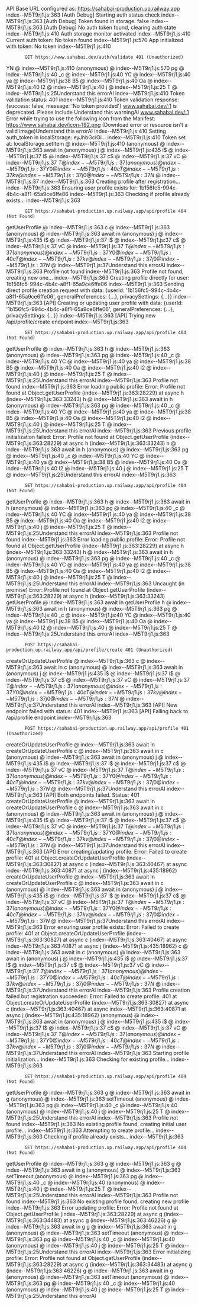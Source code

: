 API Base URL configured as: https://sahabai-production.up.railway.app
index--M5T9rj1.js:363 [Auth Debug] Starting auth status check
index--M5T9rj1.js:363 [Auth Debug] Token found in storage: false
index--M5T9rj1.js:363 [Auth Debug] No auth token found, clearing auth state
index--M5T9rj1.js:410 Auth storage monitor activated
index--M5T9rj1.js:410 Current auth token: No token found
index--M5T9rj1.js:570 App initialized with token: No token
index--M5T9rj1.js:410 
            
            
           GET https://www.sahabai.dev/auth/validate 401 (Unauthorized)
YN @ index--M5T9rj1.js:410
(anonymous) @ index--M5T9rj1.js:570
pg @ index--M5T9rj1.js:40
_c @ index--M5T9rj1.js:40
YC @ index--M5T9rj1.js:40
ya @ index--M5T9rj1.js:38
B5 @ index--M5T9rj1.js:40
Oa @ index--M5T9rj1.js:40
I2 @ index--M5T9rj1.js:40
j @ index--M5T9rj1.js:25
T @ index--M5T9rj1.js:25Understand this errorAI
index--M5T9rj1.js:410 Token validation status: 401 
index--M5T9rj1.js:410 Token validation response: {success: false, message: 'No token provided'}
www.sahabai.dev/:1 <meta name="apple-mobile-web-app-capable" content="yes"> is deprecated. Please include <meta name="mobile-web-app-capable" content="yes">Understand this warningAI
www.sahabai.dev/:1 Error while trying to use the following icon from the Manifest: https://www.sahabai.dev/icon-192.png (Download error or resource isn't a valid image)Understand this errorAI
index--M5T9rj1.js:410 Setting auth_token in localStorage: eyJhbGciOi...
index--M5T9rj1.js:410 Token set at:
localStorage.setItem @ index--M5T9rj1.js:410
(anonymous) @ index--M5T9rj1.js:363
await in (anonymous)
j @ index--M5T9rj1.js:435
i$ @ index--M5T9rj1.js:37
l$ @ index--M5T9rj1.js:37
c$ @ index--M5T9rj1.js:37
vC @ index--M5T9rj1.js:37
$T @ index--M5T9rj1.js:37
(anonymous) @ index--M5T9rj1.js:37
Y0 @ index--M5T9rj1.js:40
cT @ index--M5T9rj1.js:37
kv @ index--M5T9rj1.js:37
j0 @ index--M5T9rj1.js:37
N$ @ index--M5T9rj1.js:37
index--M5T9rj1.js:363 Creating profile after registration...
index--M5T9rj1.js:363 Ensuring user profile exists for: 1b156fc5-994c-4b4c-a8f1-65a9ce6ffe06
index--M5T9rj1.js:363 Checking if profile already exists...
index--M5T9rj1.js:363 
            
            
           GET https://sahabai-production.up.railway.app/api/profile 404 (Not Found)
getUserProfile @ index--M5T9rj1.js:363
c @ index--M5T9rj1.js:363
(anonymous) @ index--M5T9rj1.js:363
await in (anonymous)
j @ index--M5T9rj1.js:435
i$ @ index--M5T9rj1.js:37
l$ @ index--M5T9rj1.js:37
c$ @ index--M5T9rj1.js:37
vC @ index--M5T9rj1.js:37
$T @ index--M5T9rj1.js:37
(anonymous) @ index--M5T9rj1.js:37
Y0 @ index--M5T9rj1.js:40
cT @ index--M5T9rj1.js:37
kv @ index--M5T9rj1.js:37
j0 @ index--M5T9rj1.js:37
N$ @ index--M5T9rj1.js:37Understand this errorAI
index--M5T9rj1.js:363 Profile not found
index--M5T9rj1.js:363 Profile not found, creating new one...
index--M5T9rj1.js:363 Creating profile directly for user: 1b156fc5-994c-4b4c-a8f1-65a9ce6ffe06
index--M5T9rj1.js:363 Sending direct profile creation request with data: {userId: '1b156fc5-994c-4b4c-a8f1-65a9ce6ffe06', generalPreferences: {…}, privacySettings: {…}}
index--M5T9rj1.js:363 [API] Creating or updating user profile with data: {userId: '1b156fc5-994c-4b4c-a8f1-65a9ce6ffe06', generalPreferences: {…}, privacySettings: {…}}
index--M5T9rj1.js:363 [API] Trying new /api/profile/create endpoint
index--M5T9rj1.js:363 
            
            
           GET https://sahabai-production.up.railway.app/api/profile 404 (Not Found)
getUserProfile @ index--M5T9rj1.js:363
h @ index--M5T9rj1.js:363
(anonymous) @ index--M5T9rj1.js:363
pg @ index--M5T9rj1.js:40
_c @ index--M5T9rj1.js:40
YC @ index--M5T9rj1.js:40
ya @ index--M5T9rj1.js:38
B5 @ index--M5T9rj1.js:40
Oa @ index--M5T9rj1.js:40
I2 @ index--M5T9rj1.js:40
j @ index--M5T9rj1.js:25
T @ index--M5T9rj1.js:25Understand this errorAI
index--M5T9rj1.js:363 Profile not found
index--M5T9rj1.js:363 Error loading public profile: Error: Profile not found
    at Object.getUserProfile (index--M5T9rj1.js:363:28229)
    at async h (index--M5T9rj1.js:363:33243)
h @ index--M5T9rj1.js:363
await in h
(anonymous) @ index--M5T9rj1.js:363
pg @ index--M5T9rj1.js:40
_c @ index--M5T9rj1.js:40
YC @ index--M5T9rj1.js:40
ya @ index--M5T9rj1.js:38
B5 @ index--M5T9rj1.js:40
Oa @ index--M5T9rj1.js:40
I2 @ index--M5T9rj1.js:40
j @ index--M5T9rj1.js:25
T @ index--M5T9rj1.js:25Understand this errorAI
index--M5T9rj1.js:363 Previous profile initialization failed: Error: Profile not found
    at Object.getUserProfile (index--M5T9rj1.js:363:28229)
    at async h (index--M5T9rj1.js:363:33243)
h @ index--M5T9rj1.js:363
await in h
(anonymous) @ index--M5T9rj1.js:363
pg @ index--M5T9rj1.js:40
_c @ index--M5T9rj1.js:40
YC @ index--M5T9rj1.js:40
ya @ index--M5T9rj1.js:38
B5 @ index--M5T9rj1.js:40
Oa @ index--M5T9rj1.js:40
I2 @ index--M5T9rj1.js:40
j @ index--M5T9rj1.js:25
T @ index--M5T9rj1.js:25Understand this errorAI
index--M5T9rj1.js:363 
            
            
           GET https://sahabai-production.up.railway.app/api/profile 404 (Not Found)
getUserProfile @ index--M5T9rj1.js:363
h @ index--M5T9rj1.js:363
await in h
(anonymous) @ index--M5T9rj1.js:363
pg @ index--M5T9rj1.js:40
_c @ index--M5T9rj1.js:40
YC @ index--M5T9rj1.js:40
ya @ index--M5T9rj1.js:38
B5 @ index--M5T9rj1.js:40
Oa @ index--M5T9rj1.js:40
I2 @ index--M5T9rj1.js:40
j @ index--M5T9rj1.js:25
T @ index--M5T9rj1.js:25Understand this errorAI
index--M5T9rj1.js:363 Profile not found
index--M5T9rj1.js:363 Error loading public profile: Error: Profile not found
    at Object.getUserProfile (index--M5T9rj1.js:363:28229)
    at async h (index--M5T9rj1.js:363:33243)
h @ index--M5T9rj1.js:363
await in h
(anonymous) @ index--M5T9rj1.js:363
pg @ index--M5T9rj1.js:40
_c @ index--M5T9rj1.js:40
YC @ index--M5T9rj1.js:40
ya @ index--M5T9rj1.js:38
B5 @ index--M5T9rj1.js:40
Oa @ index--M5T9rj1.js:40
I2 @ index--M5T9rj1.js:40
j @ index--M5T9rj1.js:25
T @ index--M5T9rj1.js:25Understand this errorAI
index--M5T9rj1.js:363 Uncaught (in promise) Error: Profile not found
    at Object.getUserProfile (index--M5T9rj1.js:363:28229)
    at async h (index--M5T9rj1.js:363:33243)
getUserProfile @ index--M5T9rj1.js:363
await in getUserProfile
h @ index--M5T9rj1.js:363
await in h
(anonymous) @ index--M5T9rj1.js:363
pg @ index--M5T9rj1.js:40
_c @ index--M5T9rj1.js:40
YC @ index--M5T9rj1.js:40
ya @ index--M5T9rj1.js:38
B5 @ index--M5T9rj1.js:40
Oa @ index--M5T9rj1.js:40
I2 @ index--M5T9rj1.js:40
j @ index--M5T9rj1.js:25
T @ index--M5T9rj1.js:25Understand this errorAI
index--M5T9rj1.js:363 
            
            
           POST https://sahabai-production.up.railway.app/api/profile/create 401 (Unauthorized)
createOrUpdateUserProfile @ index--M5T9rj1.js:363
c @ index--M5T9rj1.js:363
await in c
(anonymous) @ index--M5T9rj1.js:363
await in (anonymous)
j @ index--M5T9rj1.js:435
i$ @ index--M5T9rj1.js:37
l$ @ index--M5T9rj1.js:37
c$ @ index--M5T9rj1.js:37
vC @ index--M5T9rj1.js:37
$T @ index--M5T9rj1.js:37
(anonymous) @ index--M5T9rj1.js:37
Y0 @ index--M5T9rj1.js:40
cT @ index--M5T9rj1.js:37
kv @ index--M5T9rj1.js:37
j0 @ index--M5T9rj1.js:37
N$ @ index--M5T9rj1.js:37Understand this errorAI
index--M5T9rj1.js:363 [API] New endpoint failed with status: 401
index--M5T9rj1.js:363 [API] Falling back to /api/profile endpoint
index--M5T9rj1.js:363 
            
            
           POST https://sahabai-production.up.railway.app/api/profile 401 (Unauthorized)
createOrUpdateUserProfile @ index--M5T9rj1.js:363
await in createOrUpdateUserProfile
c @ index--M5T9rj1.js:363
await in c
(anonymous) @ index--M5T9rj1.js:363
await in (anonymous)
j @ index--M5T9rj1.js:435
i$ @ index--M5T9rj1.js:37
l$ @ index--M5T9rj1.js:37
c$ @ index--M5T9rj1.js:37
vC @ index--M5T9rj1.js:37
$T @ index--M5T9rj1.js:37
(anonymous) @ index--M5T9rj1.js:37
Y0 @ index--M5T9rj1.js:40
cT @ index--M5T9rj1.js:37
kv @ index--M5T9rj1.js:37
j0 @ index--M5T9rj1.js:37
N$ @ index--M5T9rj1.js:37Understand this errorAI
index--M5T9rj1.js:363 [API] Both endpoints failed. Status: 401
createOrUpdateUserProfile @ index--M5T9rj1.js:363
await in createOrUpdateUserProfile
c @ index--M5T9rj1.js:363
await in c
(anonymous) @ index--M5T9rj1.js:363
await in (anonymous)
j @ index--M5T9rj1.js:435
i$ @ index--M5T9rj1.js:37
l$ @ index--M5T9rj1.js:37
c$ @ index--M5T9rj1.js:37
vC @ index--M5T9rj1.js:37
$T @ index--M5T9rj1.js:37
(anonymous) @ index--M5T9rj1.js:37
Y0 @ index--M5T9rj1.js:40
cT @ index--M5T9rj1.js:37
kv @ index--M5T9rj1.js:37
j0 @ index--M5T9rj1.js:37
N$ @ index--M5T9rj1.js:37Understand this errorAI
index--M5T9rj1.js:363 [API] Error creating/updating profile: Error: Failed to create profile: 401
    at Object.createOrUpdateUserProfile (index--M5T9rj1.js:363:30827)
    at async c (index--M5T9rj1.js:363:40467)
    at async index--M5T9rj1.js:363:40871
    at async j (index--M5T9rj1.js:435:18962)
createOrUpdateUserProfile @ index--M5T9rj1.js:363
await in createOrUpdateUserProfile
c @ index--M5T9rj1.js:363
await in c
(anonymous) @ index--M5T9rj1.js:363
await in (anonymous)
j @ index--M5T9rj1.js:435
i$ @ index--M5T9rj1.js:37
l$ @ index--M5T9rj1.js:37
c$ @ index--M5T9rj1.js:37
vC @ index--M5T9rj1.js:37
$T @ index--M5T9rj1.js:37
(anonymous) @ index--M5T9rj1.js:37
Y0 @ index--M5T9rj1.js:40
cT @ index--M5T9rj1.js:37
kv @ index--M5T9rj1.js:37
j0 @ index--M5T9rj1.js:37
N$ @ index--M5T9rj1.js:37Understand this errorAI
index--M5T9rj1.js:363 Error ensuring user profile exists: Error: Failed to create profile: 401
    at Object.createOrUpdateUserProfile (index--M5T9rj1.js:363:30827)
    at async c (index--M5T9rj1.js:363:40467)
    at async index--M5T9rj1.js:363:40871
    at async j (index--M5T9rj1.js:435:18962)
c @ index--M5T9rj1.js:363
await in c
(anonymous) @ index--M5T9rj1.js:363
await in (anonymous)
j @ index--M5T9rj1.js:435
i$ @ index--M5T9rj1.js:37
l$ @ index--M5T9rj1.js:37
c$ @ index--M5T9rj1.js:37
vC @ index--M5T9rj1.js:37
$T @ index--M5T9rj1.js:37
(anonymous) @ index--M5T9rj1.js:37
Y0 @ index--M5T9rj1.js:40
cT @ index--M5T9rj1.js:37
kv @ index--M5T9rj1.js:37
j0 @ index--M5T9rj1.js:37
N$ @ index--M5T9rj1.js:37Understand this errorAI
index--M5T9rj1.js:363 Profile creation failed but registration succeeded: Error: Failed to create profile: 401
    at Object.createOrUpdateUserProfile (index--M5T9rj1.js:363:30827)
    at async c (index--M5T9rj1.js:363:40467)
    at async index--M5T9rj1.js:363:40871
    at async j (index--M5T9rj1.js:435:18962)
(anonymous) @ index--M5T9rj1.js:363
await in (anonymous)
j @ index--M5T9rj1.js:435
i$ @ index--M5T9rj1.js:37
l$ @ index--M5T9rj1.js:37
c$ @ index--M5T9rj1.js:37
vC @ index--M5T9rj1.js:37
$T @ index--M5T9rj1.js:37
(anonymous) @ index--M5T9rj1.js:37
Y0 @ index--M5T9rj1.js:40
cT @ index--M5T9rj1.js:37
kv @ index--M5T9rj1.js:37
j0 @ index--M5T9rj1.js:37
N$ @ index--M5T9rj1.js:37Understand this errorAI
index--M5T9rj1.js:363 Starting profile initialization...
index--M5T9rj1.js:363 Checking for existing profile...
index--M5T9rj1.js:363 
            
            
           GET https://sahabai-production.up.railway.app/api/profile 404 (Not Found)
getUserProfile @ index--M5T9rj1.js:363
g @ index--M5T9rj1.js:363
await in g
(anonymous) @ index--M5T9rj1.js:363
setTimeout
(anonymous) @ index--M5T9rj1.js:363
pg @ index--M5T9rj1.js:40
_c @ index--M5T9rj1.js:40
(anonymous) @ index--M5T9rj1.js:40
j @ index--M5T9rj1.js:25
T @ index--M5T9rj1.js:25Understand this errorAI
index--M5T9rj1.js:363 Profile not found
index--M5T9rj1.js:363 No existing profile found, creating initial user profile...
index--M5T9rj1.js:363 Attempting to create profile...
index--M5T9rj1.js:363 Checking if profile already exists...
index--M5T9rj1.js:363 
            
            
           GET https://sahabai-production.up.railway.app/api/profile 404 (Not Found)
getUserProfile @ index--M5T9rj1.js:363
g @ index--M5T9rj1.js:363
g @ index--M5T9rj1.js:363
await in g
(anonymous) @ index--M5T9rj1.js:363
setTimeout
(anonymous) @ index--M5T9rj1.js:363
pg @ index--M5T9rj1.js:40
_c @ index--M5T9rj1.js:40
(anonymous) @ index--M5T9rj1.js:40
j @ index--M5T9rj1.js:25
T @ index--M5T9rj1.js:25Understand this errorAI
index--M5T9rj1.js:363 Profile not found
index--M5T9rj1.js:363 No existing profile found, creating new profile
index--M5T9rj1.js:363 Error updating profile: Error: Profile not found
    at Object.getUserProfile (index--M5T9rj1.js:363:28229)
    at async g (index--M5T9rj1.js:363:34483)
    at async g (index--M5T9rj1.js:363:46226)
g @ index--M5T9rj1.js:363
await in g
g @ index--M5T9rj1.js:363
await in g
(anonymous) @ index--M5T9rj1.js:363
setTimeout
(anonymous) @ index--M5T9rj1.js:363
pg @ index--M5T9rj1.js:40
_c @ index--M5T9rj1.js:40
(anonymous) @ index--M5T9rj1.js:40
j @ index--M5T9rj1.js:25
T @ index--M5T9rj1.js:25Understand this errorAI
index--M5T9rj1.js:363 Error initializing profile: Error: Profile not found
    at Object.getUserProfile (index--M5T9rj1.js:363:28229)
    at async g (index--M5T9rj1.js:363:34483)
    at async g (index--M5T9rj1.js:363:46226)
g @ index--M5T9rj1.js:363
await in g
(anonymous) @ index--M5T9rj1.js:363
setTimeout
(anonymous) @ index--M5T9rj1.js:363
pg @ index--M5T9rj1.js:40
_c @ index--M5T9rj1.js:40
(anonymous) @ index--M5T9rj1.js:40
j @ index--M5T9rj1.js:25
T @ index--M5T9rj1.js:25Understand this errorAI